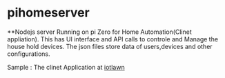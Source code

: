 # pihomeserver

**Nodejs server Running on pi Zero for Home Automation(Clinet appliation).
This has UI interface and API calls to controle and Manage the house hold devices.
The json files store data of users,devices and other configurations.

Sample : The clinet Application at [iotlawn](http://iotlawn.in)

